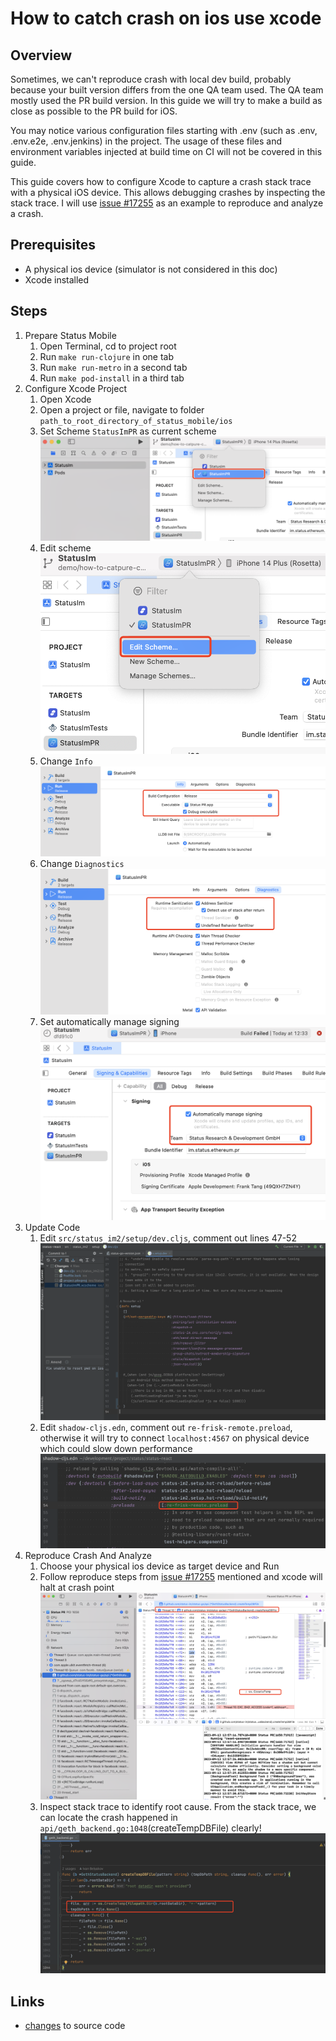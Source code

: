 # How to catch crash on ios use xcode

## Overview
Sometimes, we can't reproduce crash with local dev build, probably because your built version differs from the one QA team used. 
The QA team mostly used the PR build version. In this guide we will try to make a build as close as possible to the PR build for iOS.

You may notice various configuration files starting with .env (such as .env, .env.e2e, .env.jenkins) in the project. 
The usage of these files and environment variables injected at build time on CI will not be covered in this guide.

This guide covers how to configure Xcode to capture a crash stack trace with a physical iOS device. This allows debugging crashes by inspecting the stack trace.
I will use [issue #17255](https://github.com/status-im/status-mobile/issues/17255) as an example to reproduce and analyze a crash.

## Prerequisites
- A physical ios device (simulator is not considered in this doc)
- Xcode installed
               
## Steps
1. Prepare Status Mobile
   1. Open Terminal, cd to project root
   2. Run `make run-clojure` in one tab
   3. Run `make run-metro` in a second tab
   4. Run `make pod-install` in a third tab
2. Configure Xcode Project
   1. Open Xcode
   2. Open a project or file, navigate to folder `path_to_root_directory_of_status_mobile/ios` 
   3. Set Scheme `StatusImPR` as current scheme ![](images/how-to-catch-crash-on-ios/choose-scheme-StatusImPR.png)
   4. Edit scheme ![](images/how-to-catch-crash-on-ios/edit-scheme.png)
   5. Change `Info` ![](images/how-to-catch-crash-on-ios/config-release.png)
   6. Change `Diagnostics` ![](images/how-to-catch-crash-on-ios/change-diagnostics.png)
   7. Set automatically manage signing ![](images/how-to-catch-crash-on-ios/automatically-manage-signing.png)
3. Update Code
   1. Edit `src/status_im2/setup/dev.cljs`, comment out lines 47-52 ![](images/how-to-catch-crash-on-ios/edit-dev.png)
   2. Edit `shadow-cljs.edn`, comment out `re-frisk-remote.preload`, otherwise it will try to connect `localhost:4567` on physical device which could slow down performance ![](images/how-to-catch-crash-on-ios/edit-shadow-cljs.png)
4. Reproduce Crash And Analyze
   1. Choose your physical ios device as target device and Run 
   2. Follow reproduce steps from [issue #17255](https://github.com/status-im/status-mobile/issues/17255) mentioned and xcode will halt at crash point ![](images/how-to-catch-crash-on-ios/located-stack-trace.png)
   3. Inspect stack trace to identify root cause. From the stack trace, we can locate the crash happened in `api/geth_backend.go:1048`(createTempDBFile) clearly! ![](images/how-to-catch-crash-on-ios/located-go-code.png)

## Links
- [changes](https://github.com/status-im/status-mobile/commit/4306d419de15e737e8ded3a749cc5e8d6a06e627) to source code
